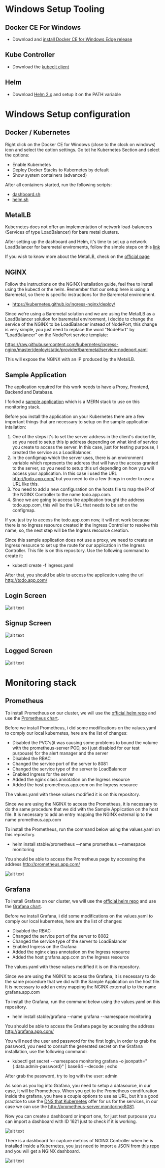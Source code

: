 # Windows Setup Tooling

## Docker CE For Windows
- Download and [install Docker CE for Windows Edge release](https://download.docker.com/win/edge/41561/Docker%20Desktop%20Installer.exe) 

## Kube Controller
- Download the [kubeclt client](https://kubernetes.io/docs/tasks/tools/install-kubectl/)

## Helm
- Download [Helm 2.x](https://github.com/helm/helm) and setup it on the PATH variable

# Windows Setup configuration

## Docker / Kubernetes
Right click on the Docker CE for Windows (close to the clock on windows) icon and select the option settings. Go tot he Kubernetes Section and select the options:

- Enable Kubernetes
- Deploy Docker Stacks to Kubernetes by default
- Show system containers (advanced)

After all containers started, run the following scripts:

- [dashboard.sh](https://github.com/victor-frag/monitoring-stack/blob/master/dashboard.sh)
- [helm.sh](https://github.com/victor-frag/monitoring-stack/blob/master/helm.sh)

## MetalLB
Kubernetes does not offer an implementation of network load-balancers (Services of type LoadBalancer) for bare metal clusters.

After setting up the dashboard and Helm, it's time to set up a network LoadBalancer for baremetal enviroments, follow the simple steps on this [link](https://medium.com/@JockDaRock/kubernetes-metal-lb-for-docker-for-mac-windows-in-10-minutes-23e22f54d1c8)

If you wish to know more about the MetalLB, check on the [official page](https://metallb.universe.tf/)

## NGINX
Follow the instructions on the NGINX Installation guide, feel free to install using the kubectl or the helm. Remember that our setup here is using a Baremetal, so there is specific instructions for the Baremetal environment.

- https://kubernetes.github.io/ingress-nginx/deploy/

Since we're using a Baremetal solution and we are using the MetalLB as a LoadBalancer solution for baremetal environment, i decide to change the service of the NGINX to be LoadBalancer instead of NodePort, this change is very simple, you just need to replace the word "NodePort" by "LoadBalancer" on the NodePort service template:

https://raw.githubusercontent.com/kubernetes/ingress-nginx/master/deploy/static/provider/baremetal/service-nodeport.yaml

This will expose the NGINX with an IP produced by the MetalLB.

## Sample Application
The application required for this work needs to have a Proxy, Frontend, Backend and Database.

I forked a [sample application](https://github.com/victor-frag/todo-app-client-server-kubernetes) which is a MERN stack to use on this monitoring stack.

Before you install the application on your Kubernetes there are a few important things that are necessary to setup on the sample application intallation:

1. One of the steps it's to set the server address in the client's dockerfile, so you need to setup this ip address depending on what kind of service you create to access the server. In this case, just for testing purpouse, I created the service as a LoadBalancer.
2. In the configmap which the server uses, there is an environment variable which represents the address that will have the access granted to the server, so you need to setup this url depending on how you will access your application. In this case i used the URL http://todo.app.com/ but you need to do a few things in order to use a URL like this.
3. You need to add a new configuration on the hosts file to map the IP of the NGINX Controller to the name todo.app.com.
4. Since we are going to access the application trought the address todo.app.com, this will be the URL that needs to be set on the configmap.

If you just try to access the todo.app.com now, it will not work because there is no Ingress resource created in the Ingress Controller to resolve this name, so, the next step will be the Ingress resource creation.

Since this sample application does not use a proxy, we need to create an Ingress resource to set up the route for our application in the Ingress Controller. This file is on this repository. Use the following command to create it:

- kubectl create -f ingress.yaml

After that, you should be able to access the application using the url http://todo.app.com/

## Login Screen
![alt text](https://github.com/victor-frag/monitoring-stack/blob/master/pics/App_login.PNG "Login Screen")

## Signup Screen
![alt text](https://github.com/victor-frag/monitoring-stack/blob/master/pics/App_signup.PNG "Signup Screen")

## Logged Screen
![alt text](https://github.com/victor-frag/monitoring-stack/blob/master/pics/App_logged.PNG "Logged Screen")

# Monitoring stack

## Prometheus
To install Prometheus on our cluster, we will use the [official helm repo](https://github.com/helm/charts) and use the [Prometheus chart](https://github.com/helm/charts/tree/master/stable/prometheus).

Before we install Prometheus, i did some modifications on the values.yaml to comply our local kubernetes, here are the list of changes:

- Disabled the PVC's(it was causing some problems to bound the volume with the prometheus-server POD, so i just disabled for our test purpouse) for the alert manager and the server
- Disabled the RBAC
- Changed the service port of the server to 8081
- Changed the service type of the server to LoadBalancer
- Enabled Ingress for the server
- Added the nginx class annotation on the Ingress resource
- Added the host prometheus.app.com on the Ingress resource

The values.yaml with these values modified it is on this repository.

Since we are using the NGINX to access the Prometheus, it is necessary to do the same procedure that we did with the Sample Application on the host file. It is necessary to add an entry mapping the NGINX external ip to the name prometheus.app.com

To install the Prometheus, run the command below using the values.yaml on this repository.

- helm install stable/prometheus --name prometheus --namespace monitoring

You should be able to access the Prometheus page by accessing the address http://prometheus.app.com/

![alt text](https://github.com/victor-frag/monitoring-stack/blob/master/pics/Prometheus.PNG "Prometheus")

## Grafana
To install Grafana on our cluster, we will use the [official helm repo](https://github.com/helm/charts) and use the [Grafana chart](https://github.com/helm/charts/tree/master/stable/grafana).

Before we install Grafana, i did some modifications on the values.yaml to comply our local kubernetes, here are the list of changes:

- Disabled the RBAC
- Changed the service port of the server to 8082
- Changed the service type of the server to LoadBalancer
- Enabled Ingress on the Grafana
- Added the nginx class annotation on the Ingress resource
- Added the host grafana.app.com on the Ingress resource

The values.yaml with these values modified it is on this repository.

Since we are using the NGINX to access the Grafana, it is necessary to do the same procedure that we did with the Sample Application on the host file. It is necessary to add an entry mapping the NGINX external ip to the name grafana.app.com

To install the Grafana, run the command below using the values.yaml on this repository.

- helm install stable/grafana --name grafana --namespace monitoring

You should be able to access the Grafana page by accessing the address http://grafana.app.com/

You will need the user and password for the first login, in order to grab the password, you need to consult the generated secret on the Grafana installation, use the following command:

- kubectl get secret --namespace monitoring grafana -o jsonpath="{.data.admin-password}" | base64 --decode ; echo

After grab the password, try to log with the user: admin

As soon as you log into Grafana, you need to setup a datasource, in our case, it will be Prometheus. When you get to the Prometheus condifuration inside the grafana, you have a couple options to use as URL, but it's a good practice to use the [DNS that Kubernetes](https://kubernetes.io/docs/concepts/services-networking/dns-pod-service/) offer for us for the services, in our case we can use the http://prometheus-server.monitoring:8081.

Now you can create a dashboard or import one, for just test purpouse you can import a dashboard with ID 1621 just to check if it is working.

![alt text](https://github.com/victor-frag/monitoring-stack/blob/master/pics/Grafana_kubernetes.PNG "Grafana Kubernetes")

There is a dashboard for capture metrics of NGINX Controller when he is installed inside a Kubernetes, you just need to import a JSON from [this repo](https://github.com/kubernetes/ingress-nginx/tree/master/deploy/grafana/dashboards) and you will get a NGINX dashboard.

![alt text](https://github.com/victor-frag/monitoring-stack/blob/master/pics/Grafana_nginx.PNG "Grafana NGINX")

